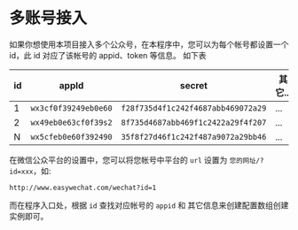 # 多账号接入

如果你想使用本项目接入多个公众号，在本程序中，您可以为每个帐号都设置一个 id，此 id 对应了该帐号的 appid、token 等信息。
如下表

| id   | appId                | secret                             | 其它... |
| ---- | -------------------- | ---------------------------------- | ----- |
| 1    | `wx3cf0f39249eb0e60` | `f28f735d4f1c242f4687abb469072a29` | ...   |
| 2    | `wx49eb0e63cf0f39s2` | `8f735d4687abb469f1c2422a29f4f207` | ...   |
| N    | `wx5cfeb0e60f392490` | `35f8f27d46f1c242f487a9072a29bb46` | ...   |

在微信公众平台的设置中，您可以将您帐号中平台的 `url` 设置为 `您的网址/?id=xxx`，如:

```
http://www.easywechat.com/wechat?id=1
```

而在程序入口处，根据 `id` 查找对应帐号的 `appid` 和 其它信息来创建配置数组创建实例即可。
